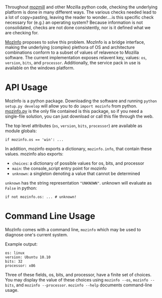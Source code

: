 Throughout [mozmill](https://developer.mozilla.org/en/Mozmill)
and other Mozilla python code, checking the underlying
platform is done in many different ways.  The various checks needed
lead to a lot of copy+pasting, leaving the reader to wonder....is this
specific check necessary for (e.g.) an operating system?  Because
information is not consolidated, checks are not done consistently, nor
is it defined what we are checking for.

[MozInfo](https://github.com/mozautomation/mozmill/tree/master/mozinfo)
proposes to solve this problem.  MozInfo is a bridge interface,
making the underlying (complex) plethora of OS and architecture
combinations conform to a subset of values of relavence to 
Mozilla software. The current implementation exposes relavent key,
values: `os`, `version`, `bits`, and `processor`.  Additionally, the
service pack in use is available on the windows platform.


# API Usage

MozInfo is a python package.  Downloading the software and running
`python setup.py develop` will allow you to do `import mozinfo`
from python.  
[mozinfo.py](https://github.com/mozautomation/mozmill/blob/master/mozinfo/mozinfo.py)
is the only file contained is this package,
so if you need a single-file solution, you can just download or call
this file through the web.

The top level attributes (`os`, `version`, `bits`, `processor`) are
available as module globals:

    if mozinfo.os == 'win': ...

In addition, mozinfo exports a dictionary, `mozinfo.info`, that
contain these values.  mozinfo also exports:

- `choices`: a dictionary of possible values for os, bits, and
  processor
- `main`: the console_script entry point for mozinfo
- `unknown`: a singleton denoting a value that cannot be determined

`unknown` has the string representation `"UNKNOWN"`. unknown will evaluate
as `False` in python:

    if not mozinfo.os: ... # unknown!


# Command Line Usage

MozInfo comes with a command line, `mozinfo` which may be used to
diagnose one's current system.

Example output:

    os: linux
    version: Ubuntu 10.10
    bits: 32
    processor: x86

Three of these fields, os, bits, and processor, have a finite set of
choices.  You may display the value of these choices using 
`mozinfo --os`, `mozinfo --bits`, and `mozinfo --processor`. 
`mozinfo --help` documents command-line usage.
